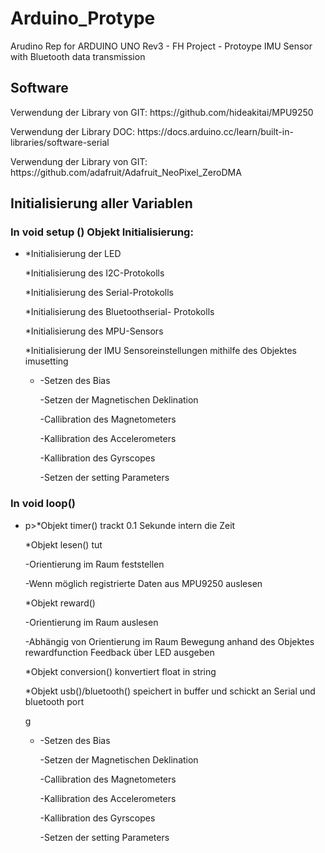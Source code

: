 # Arduino_Protype
 Arudino Rep for ARDUINO UNO Rev3 - FH Project - Protoype IMU Sensor with Bluetooth data transmission

## Software 
<p>Verwendung der Library <MPU9250.h> von GIT: https://github.com/hideakitai/MPU9250 </p>
<p>Verwendung der Library <Software Serial.h> DOC: https://docs.arduino.cc/learn/built-in-libraries/software-serial</p>
<p>Verwendung der Library <Adafruit_Neopixel> von GIT: https://github.com/adafruit/Adafruit_NeoPixel_ZeroDMA</p>
 
## Initialisierung aller Variablen<p>
### In void setup ()  Objekt Initialisierung:
<ul>
  <li><p>*Initialisierung der LED</p>	
  <p>*Initialisierung des I2C-Protokolls</p>
  <p>*Initialisierung des Serial-Protokolls</p>
  <p>*Initialisierung des Bluetoothserial- Protokolls</p>
  <p>*Initialisierung des MPU-Sensors</p>
  <p>*Initialisierung der IMU Sensoreinstellungen mithilfe des Objektes imusetting</p>
    <ul>
      <li> <p>-Setzen des Bias</p>
          <p>-Setzen der Magnetischen Deklination</p>
          <p>-Callibration des Magnetometers</p>
          <p>-Kallibration des Accelerometers </p>
          <p>-Kallibration des Gyrscopes</p>
          <p>-Setzen der setting Parameters</p></li>
    </ul>
  </li>
</ul>
  
   
### In void loop()
<ul>
  <li>p>*Objekt timer() trackt 0.1 Sekunde intern die Zeit</p>
  <p>*Objekt lesen() tut</p>
     <p>-Orientierung im Raum feststellen</p>
     <p>-Wenn möglich registrierte Daten aus MPU9250 auslesen</p>
  <p>*Objekt reward() </p>
     <p>-Orientierung im Raum auslesen</p>
     <p>-Abhängig von Orientierung im Raum Bewegung anhand des Objektes rewardfunction Feedback über LED ausgeben</p>
  <p>*Objekt conversion() konvertiert float in string</p>
  <p>*Objekt usb()/bluetooth() speichert in buffer und schickt an Serial und bluetooth port</p>g</p>
    <ul>
      <li> <p>-Setzen des Bias</p>
          <p>-Setzen der Magnetischen Deklination</p>
          <p>-Callibration des Magnetometers</p>
          <p>-Kallibration des Accelerometers </p>
          <p>-Kallibration des Gyrscopes</p>
          <p>-Setzen der setting Parameters</p></li>
    </ul>
  </li>
</ul>
  


